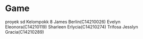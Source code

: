 # Game
proyek sd
Kelompokk 8
James Berlin(C14210026)
Evelyn Eleonora(C14210119)
Sharleen Erlycia(C14210274)
Trifosa Jesslyn Gracia(C14210289)
